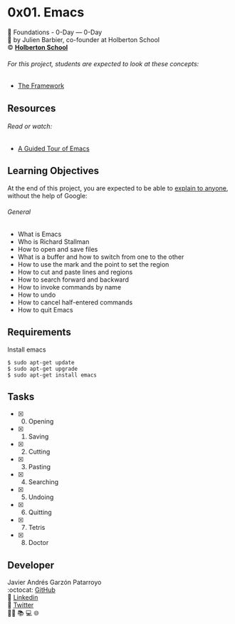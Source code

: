 # 0x01. Emacs
:open_file_folder: Foundations - 0-Day ― 0-Day  
:bust_in_silhouette: by Julien Barbier, co-founder at Holberton School  
:copyright: **[Holberton School](https://www.holbertonschool.com/)**

###### For this project, students are expected to look at these concepts:
* [The Framework](https://intranet.hbtn.io/concepts/75)

## Resources
###### Read or watch:
* [A Guided Tour of Emacs](https://www.gnu.org/software/emacs/tour/)

## Learning Objectives
At the end of this project, you are expected to be able to [explain to anyone](https://fs.blog/2012/04/feynman-technique/), without the help of Google:
###### General
* What is Emacs
* Who is Richard Stallman
* How to open and save files
* What is a buffer and how to switch from one to the other
* How to use the mark and the point to set the region
* How to cut and paste lines and regions
* How to search forward and backward
* How to invoke commands by name
* How to undo
* How to cancel half-entered commands
* How to quit Emacs

## Requirements
Install emacs
```
$ sudo apt-get update
$ sudo apt-get upgrade
$ sudo apt-get install emacs
```

## Tasks
* [x] 0. Opening
* [x] 1. Saving
* [x] 2. Cutting
* [x] 3. Pasting
* [x] 4. Searching
* [x] 5. Undoing
* [x] 6. Quitting
* [x] 7. Tetris
* [x] 8. Doctor

## Developer
Javier Andrés Garzón Patarroyo  
:octocat: [GitHub](https://github.com/javierandresgp/)  
:link: [Linkedin](https://www.linkedin.com/in/javierandresgp/)  
:link: [Twitter](https://twitter.com/javierandresgp0)  
:man_technologist: :books: :computer: :globe_with_meridians:
